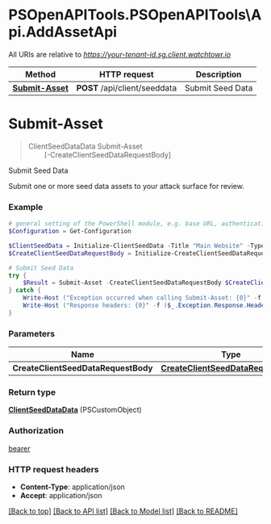 # PSOpenAPITools.PSOpenAPITools\Api.AddAssetApi

All URIs are relative to *https://your-tenant-id.sg.client.watchtowr.io*

Method | HTTP request | Description
------------- | ------------- | -------------
[**Submit-Asset**](AddAssetApi.md#Submit-Asset) | **POST** /api/client/seeddata | Submit Seed Data


<a id="Submit-Asset"></a>
# **Submit-Asset**
> ClientSeedDataData Submit-Asset<br>
> &nbsp;&nbsp;&nbsp;&nbsp;&nbsp;&nbsp;&nbsp;&nbsp;[-CreateClientSeedDataRequestBody] <PSCustomObject><br>

Submit Seed Data

Submit one or more seed data assets to your attack surface for review.

### Example
```powershell
# general setting of the PowerShell module, e.g. base URL, authentication, etc
$Configuration = Get-Configuration

$ClientSeedData = Initialize-ClientSeedData -Title "Main Website" -Type "subdomain" -Value "www.watchTowr.com"
$CreateClientSeedDataRequestBody = Initialize-CreateClientSeedDataRequestBody -VarData $ClientSeedData -BusinessUnits # CreateClientSeedDataRequestBody | 

# Submit Seed Data
try {
    $Result = Submit-Asset -CreateClientSeedDataRequestBody $CreateClientSeedDataRequestBody
} catch {
    Write-Host ("Exception occurred when calling Submit-Asset: {0}" -f ($_.ErrorDetails | ConvertFrom-Json))
    Write-Host ("Response headers: {0}" -f ($_.Exception.Response.Headers | ConvertTo-Json))
}
```

### Parameters

Name | Type | Description  | Notes
------------- | ------------- | ------------- | -------------
 **CreateClientSeedDataRequestBody** | [**CreateClientSeedDataRequestBody**](CreateClientSeedDataRequestBody.md)|  | 

### Return type

[**ClientSeedDataData**](ClientSeedDataData.md) (PSCustomObject)

### Authorization

[bearer](../README.md#bearer)

### HTTP request headers

 - **Content-Type**: application/json
 - **Accept**: application/json

[[Back to top]](#) [[Back to API list]](../README.md#documentation-for-api-endpoints) [[Back to Model list]](../README.md#documentation-for-models) [[Back to README]](../README.md)

